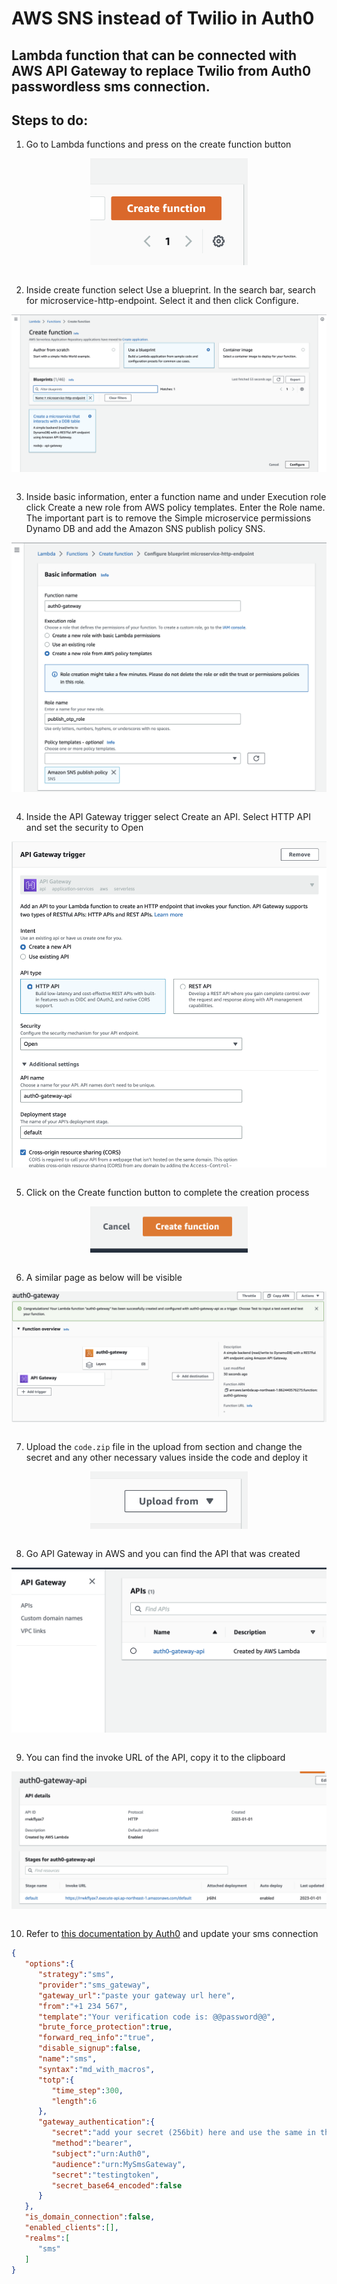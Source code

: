 # AWS SNS instead of Twilio in Auth0
## Lambda function that can be connected with AWS API Gateway to replace Twilio from Auth0 passwordless sms connection.

## Steps to do:
1. Go to Lambda functions and press on the create function button

<img src="images/1.png" width="50%" style="display:block; float:none; margin-left:auto; margin-right:auto;"><br>

2. Inside create function select Use a blueprint. In the search bar, search for microservice-http-endpoint. Select it and then click Configure.

<img src="images/2.png" style="display:block; float:none; margin-left:auto; margin-right:auto;"><br>

3. Inside basic information, enter a function name and under Execution role click Create a new role from AWS policy templates. Enter the Role name. The important part is to remove the Simple microservice permissions Dynamo DB and add the Amazon SNS publish policy SNS.

<img src="images/3.png" style="display:block; float:none; margin-left:auto; margin-right:auto;"><br>

4. Inside the API Gateway trigger select Create an API. Select HTTP API and set the security to Open

<img src="images/4.png" style="display:block; float:none; margin-left:auto; margin-right:auto;"><br>

5. Click on the Create function button to complete the creation process

<img src="images/5.png" width="50%" style="display:block; float:none; margin-left:auto; margin-right:auto;"><br>

6. A similar page as below will be visible

<img src="images/6.png" style="display:block; float:none; margin-left:auto; margin-right:auto;"><br>

7. Upload the ```code.zip``` file in the upload from section and change the secret and any other necessary values inside the code and deploy it

<img src="images/7.png" width="50%" style="display:block; float:none; margin-left:auto; margin-right:auto;"><br>

8. Go API Gateway in AWS and you can find the API that was created

<img src="images/8.png" style="display:block; float:none; margin-left:auto; margin-right:auto;"><br>

9. You can find the invoke URL of the API, copy it to the clipboard 

<img src="images/9.png" style="display:block; float:none; margin-left:auto; margin-right:auto;"><br>

10. Refer to [this documentation by Auth0](https://auth0.com/docs/authenticate/passwordless/authentication-methods/use-sms-gateway-passwordless#authenticated-requests) and update your sms connection

```json
{
   "options":{
      "strategy":"sms",
      "provider":"sms_gateway",
      "gateway_url":"paste your gateway url here",
      "from":"+1 234 567",
      "template":"Your verification code is: @@password@@",
      "brute_force_protection":true,
      "forward_req_info":"true",
      "disable_signup":false,
      "name":"sms",
      "syntax":"md_with_macros",
      "totp":{
         "time_step":300,
         "length":6
      },
      "gateway_authentication":{
         "secret":"add your secret (256bit) here and use the same in the index.js in lambda function",
         "method":"bearer",
         "subject":"urn:Auth0",
         "audience":"urn:MySmsGateway",
         "secret":"testingtoken",
         "secret_base64_encoded":false
      }
   },
   "is_domain_connection":false,
   "enabled_clients":[],
   "realms":[
      "sms"
   ]
}
```
